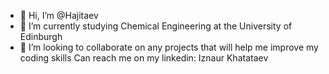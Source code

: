 - 👋 Hi, I’m @Hajitaev
- 🌱 I’m currently studying Chemical Engineering at the University of Edinburgh
- 💞️ I’m looking to collaborate on any projects that will help me improve my coding skills
Can reach me on my linkedin: Iznaur Khatataev

<!---
Hajitaev/Hajitaev is a ✨ special ✨ repository because its `README.md` (this file) appears on your GitHub profile.
You can click the Preview link to take a look at your changes.
--->
